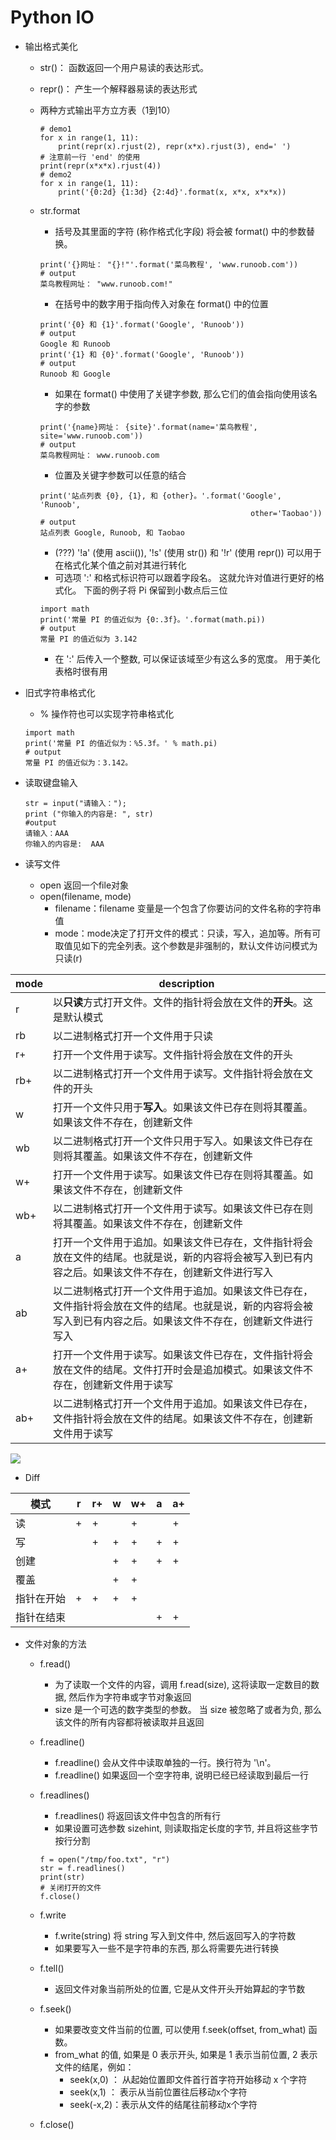 # Python IO


+ 输出格式美化
	+ str()： 函数返回一个用户易读的表达形式。
	+ repr()： 产生一个解释器易读的表达形式
	+ 两种方式输出平方立方表（1到10）

        ```
        # demo1
        for x in range(1, 11):
			print(repr(x).rjust(2), repr(x*x).rjust(3), end=' ')
		# 注意前一行 'end' 的使用
		print(repr(x*x*x).rjust(4))
        # demo2
        for x in range(1, 11):
			print('{0:2d} {1:3d} {2:4d}'.format(x, x*x, x*x*x))
        ```
	+ str.format
		+ 括号及其里面的字符 (称作格式化字段) 将会被 format() 中的参数替换。
		```
        print('{}网址： "{}!"'.format('菜鸟教程', 'www.runoob.com'))
		# output
        菜鸟教程网址： "www.runoob.com!"
		```
		+ 在括号中的数字用于指向传入对象在 format() 中的位置

        ```
        print('{0} 和 {1}'.format('Google', 'Runoob'))
		# output
        Google 和 Runoob
		print('{1} 和 {0}'.format('Google', 'Runoob'))
		# output
        Runoob 和 Google
        ```
        + 如果在 format() 中使用了关键字参数, 那么它们的值会指向使用该名字的参数
        
        ```
        print('{name}网址： {site}'.format(name='菜鸟教程', site='www.runoob.com'))
		# output
        菜鸟教程网址： www.runoob.com
        ```
        + 位置及关键字参数可以任意的结合
        
        ```
        print('站点列表 {0}, {1}, 和 {other}。'.format('Google', 'Runoob',
                                                       other='Taobao'))
		# output
        站点列表 Google, Runoob, 和 Taobao
        ```
        + (???) '!a' (使用 ascii()), '!s' (使用 str()) 和 '!r' (使用 repr()) 可以用于在格式化某个值之前对其进行转化
     	+ 可选项 ':' 和格式标识符可以跟着字段名。 这就允许对值进行更好的格式化。 下面的例子将 Pi 保留到小数点后三位
     	
        ```
        import math
		print('常量 PI 的值近似为 {0:.3f}。'.format(math.pi))
		# output
        常量 PI 的值近似为 3.142
        ```
     	+ 在 ':' 后传入一个整数, 可以保证该域至少有这么多的宽度。 用于美化表格时很有用

+ 旧式字符串格式化
	+ % 操作符也可以实现字符串格式化
	
    ```
    import math
	print('常量 PI 的值近似为：%5.3f。' % math.pi)
	# output
    常量 PI 的值近似为：3.142。
    ```
+ 读取键盘输入
	
    ```
    str = input("请输入：");
	print ("你输入的内容是: ", str)
    #output
    请输入：AAA
	你输入的内容是:  AAA
    ```
+ 读写文件
	+ open 返回一个file对象
	+ open(filename, mode)
		+ filename：filename 变量是一个包含了你要访问的文件名称的字符串值
		+ mode：mode决定了打开文件的模式：只读，写入，追加等。所有可取值见如下的完全列表。这个参数是非强制的，默认文件访问模式为只读(r)

| mode | description |
|--------|--------|
| r  | 以**只读**方式打开文件。文件的指针将会放在文件的**开头**。这是默认模式 |
| rb | 以二进制格式打开一个文件用于只读 |
| r+ | 打开一个文件用于读写。文件指针将会放在文件的开头 |
| rb+ | 以二进制格式打开一个文件用于读写。文件指针将会放在文件的开头 |
| w | 打开一个文件只用于**写入**。如果该文件已存在则将其覆盖。如果该文件不存在，创建新文件 |
| wb | 以二进制格式打开一个文件只用于写入。如果该文件已存在则将其覆盖。如果该文件不存在，创建新文件 |
| w+ | 打开一个文件用于读写。如果该文件已存在则将其覆盖。如果该文件不存在，创建新文件 |
| wb+ | 以二进制格式打开一个文件用于读写。如果该文件已存在则将其覆盖。如果该文件不存在，创建新文件 |
| a	 | 打开一个文件用于追加。如果该文件已存在，文件指针将会放在文件的结尾。也就是说，新的内容将会被写入到已有内容之后。如果该文件不存在，创建新文件进行写入 |
| ab | 以二进制格式打开一个文件用于追加。如果该文件已存在，文件指针将会放在文件的结尾。也就是说，新的内容将会被写入到已有内容之后。如果该文件不存在，创建新文件进行写入 |
| a+ | 打开一个文件用于读写。如果该文件已存在，文件指针将会放在文件的结尾。文件打开时会是追加模式。如果该文件不存在，创建新文件用于读写 |
| ab+ | 以二进制格式打开一个文件用于追加。如果该文件已存在，文件指针将会放在文件的结尾。如果该文件不存在，创建新文件用于读写 |


![](http://www.runoob.com/wp-content/uploads/2013/11/2112205-861c05b2bdbc9c28.png)


+ Diff

| 模式 | r | r+ | w | w+ | a | a+ |
|-----|---|----|---|----|----|---|
| 读	 | + | +  |    | +	|   | + |
| 写	 |   | +  | +  | +	| + | + |
| 创建 |   |    | + | +  | +  | + |
| 覆盖 |   |    | + | +  |    |   |
| 指针在开始 | + | +  | + | +  |   |  |
| 指针在结束 |  |   |  |   | +  | +  |

+ 文件对象的方法
	+ f.read()
		+ 为了读取一个文件的内容，调用 f.read(size), 这将读取一定数目的数据, 然后作为字符串或字节对象返回
		+ size 是一个可选的数字类型的参数。 当 size 被忽略了或者为负, 那么该文件的所有内容都将被读取并且返回
	+ f.readline()
		+ f.readline() 会从文件中读取单独的一行。换行符为 '\n'。
		+ f.readline() 如果返回一个空字符串, 说明已经已经读取到最后一行
	+ f.readlines()
		+ f.readlines() 将返回该文件中包含的所有行
		+ 如果设置可选参数 sizehint, 则读取指定长度的字节, 并且将这些字节按行分割
		
        ```
        f = open("/tmp/foo.txt", "r")
		str = f.readlines()
		print(str)
		# 关闭打开的文件
		f.close()
        ```
	+ f.write
		+ f.write(string) 将 string 写入到文件中, 然后返回写入的字符数
		+ 如果要写入一些不是字符串的东西, 那么将需要先进行转换
	+ f.tell()
		+ 返回文件对象当前所处的位置, 它是从文件开头开始算起的字节数
	+ f.seek()
		+ 如果要改变文件当前的位置, 可以使用 f.seek(offset, from_what) 函数。
		+ from_what 的值, 如果是 0 表示开头, 如果是 1 表示当前位置, 2 表示文件的结尾，例如：
			+ seek(x,0) ： 从起始位置即文件首行首字符开始移动 x 个字符
			+ seek(x,1) ： 表示从当前位置往后移动x个字符
			+ seek(-x,2)：表示从文件的结尾往前移动x个字符
	+ f.close()

